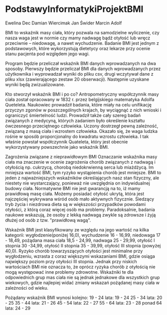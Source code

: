 # PodstawyInformatykiProjektBMI

Ewelina Dec Damian Wiercimak Jan Świder Marcin Adolf

BMI to wskaźnik masy ciała, który pozwala na samodzielne wyliczenie, czy nasza waga jest w normie czy mamy nadwagę bądź otyłość lub wręcz przeciwnie – niedowagę, a nawet wychudzenie. Badanie BMI jest jednym z podstawowych, które wykorzystują dietetycy oraz lekarze przy ocenie stanu pacjenta pod względem jego wagi.

Program będzie przeliczał wskaźnik BMI danych wprowadzanych na dwa sposoby. Pierwszy będzie przeliczał BMI dla danych wprowadzanych przez użytkownika i wyprowadzał wyniki do pliku csv, drugi wczytywał dane z pliku xlsx (zawierającego zestaw 20 obserwacji). Następnie uzyskane wyniki będą zwizualizowane.

Kto stworzył wskaźnik BMI i po co?
Antropometryczny współczynnik masy ciała został opracowany w 1832 r. przez belgijskiego matematyka Adolfa Queteleta. Naukowiec prowadził badania, które miały na celu unifikację przyczyn zgonów w poszczególnych krajach, by wyciągnąć z nich wnioski i ograniczyć śmiertelność ludzi. Prowadził także cały szereg badań związanych z medycyną, których zadaniem było określenie kształtu ówczesnego przeciętnego człowieka. Uczony dostrzegł pewną zależność, związaną z masą ciała i wzrostem człowieka. Okazało się, że waga ludzka rośnie w sposób proporcjonalny do kwadratu wzrostu człowieka. I tak właśnie powstał współczynnik Quateleta, który jest obecnie wykorzystywany powszechnie jako wskaźnik BMI.

Zagrożenia związane z nieprawidłowym BMI
Oznaczanie wskaźnika masy ciała ma znaczenie w ocenie zagrożenia chorób związanych z nadwagą i otyłością np. cukrzycą, chorobą niedokrwienną serca lub miażdżycą. Im mniejsza wartość BMI, tym ryzyko wystąpienia chorób jest mniejsze. BMI to jeden z najważniejszych wskaźników określających nasz stan fizyczny, ale niestety nie wystarczający, ponieważ nie uwzględnia on indywidualnej budowy ciała. Normatywne BMI nie jest gwarancją na to, iż mamy prawidłową masę ciała. Możemy posiadać otyłość ukrytą, która jest najczęściej wykrywana wśród osób mało aktywnych fizycznie. Siedzący tryb życia i niezdrowa dieta są w większości przypadków powodami otyłości, z którą coraz więcej osób ma problemy. Paradoksalnie, badania naukowe wskazują, że osoby z lekką nadwagą zwykle są zdrowsze i żyją dłużej od osób z tzw. "prawidłową wagą".

Wskaźnik BMI jest klasyfikowany ze względu na jego wartość na kilka kategorii: wygłodzenie(poniżej 16,0), wychudzenie 16 - 16,99, niedowaga 17 - 18,49, pożądana masa ciała 18,5 - 24,99, nadwaga 25 - 29,99, otyłość I stopnia 30 -34,99, otyłość II stopnia 35 - 39,99, otyłość III stopnia (powyżej 40,0). Ryzyko chorób towarzyszących otyłości jest minimalne przy wygłodzeniu, wzrasta z coraz większymi wskazaniami BMI, gdzie osiąga największy poziom przy otyłości III stopnia. Jednak przy niskich wartościach BMI nie oznacza to, że oprócz ryzyka chorób z otyłością nie mogą występować inne problemy zdrowotne. Wskaźniki te dla odpowiednich grup mas ciała nie są jednak jednakowe dla wszystkich grup wiekowych, gdzie najlepiej widać zmiany wskazań pożądanej masy ciała w zależności od wieku.

Pożądany wskaźnik BMI wynosi kolejno: 
19 - 24 lata: 19 - 24 
25 - 34 lata: 20 - 25 
35 - 44 lata: 21 - 26 
45 - 54 lata: 22 - 27 
55 - 64 lata: 23 - 28 
ponad 64 lata: 24 - 29

